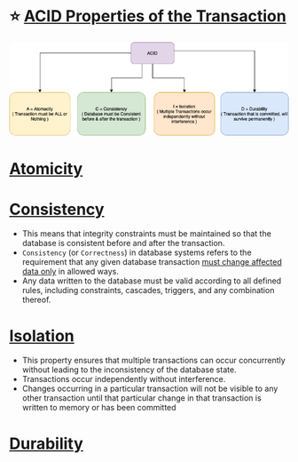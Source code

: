 # :star: [ACID Properties of the Transaction](https://www.geeksforgeeks.org/acid-properties-in-dbms/)

![img.png](assests/ACID_Property_DBMS.drawio.png)

# [Atomicity](Atomicity.md)

# [Consistency](https://www.geeksforgeeks.org/acid-properties-in-dbms/)
- This means that integrity constraints must be maintained so that the database is consistent before and after the transaction.
- `Consistency` (or `Correctness`) in database systems refers to the requirement that any given database transaction [must change affected data only](https://en.wikipedia.org/wiki/Consistency_(database_systems)) in allowed ways.
- Any data written to the database must be valid according to all defined rules, including constraints, cascades, triggers, and any combination thereof.

# [Isolation](https://www.geeksforgeeks.org/acid-properties-in-dbms/)
- This property ensures that multiple transactions can occur concurrently without leading to the inconsistency of the database state.
- Transactions occur independently without interference.
- Changes occurring in a particular transaction will not be visible to any other transaction until that particular change in that transaction is written to memory or has been committed

# [Durability](Durability.md)